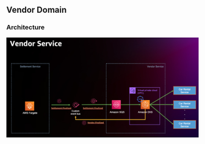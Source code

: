 ## Vendor Domain

### Architecture

![Vendor Domain](../../../images/vendor_domain_architecture.png)